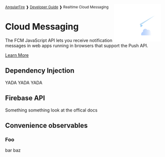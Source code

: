 <img align="right" width="30%" src="images/cloud-messaging-illo_1x.png">

<small>
<a href="https://github.com/angular/angularfire">AngularFire</a> &#10097; <a href="../README.md#developer-guide">Developer Guide</a> &#10097; Realtime Cloud Messaging
</small>

# Cloud Messaging

The FCM JavaScript API lets you receive notification messages in web apps running in browsers that support the Push API.

[Learn More](https://firebase.google.com/docs/cloud-messaging/)

## Dependency Injection

YADA YADA YADA

## Firebase API

Something something look at the offical docs

## Convenience observables

### Foo

bar baz